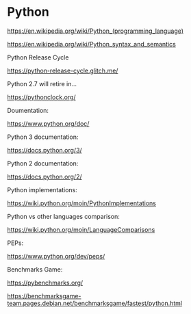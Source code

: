 # Python

https://en.wikipedia.org/wiki/Python_(programming_language)

https://en.wikipedia.org/wiki/Python_syntax_and_semantics

Python Release Cycle

https://python-release-cycle.glitch.me/

Python 2.7 will retire in...

https://pythonclock.org/

Doumentation:

https://www.python.org/doc/

Python 3 documentation:

https://docs.python.org/3/

Python 2 documentation:

https://docs.python.org/2/

Python implementations:

https://wiki.python.org/moin/PythonImplementations

Python vs other languages comparison:

https://wiki.python.org/moin/LanguageComparisons

PEPs:

https://www.python.org/dev/peps/

Benchmarks Game:

https://pybenchmarks.org/

https://benchmarksgame-team.pages.debian.net/benchmarksgame/fastest/python.html
